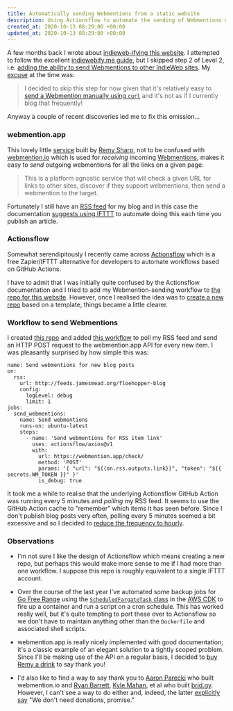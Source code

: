 ```yaml
---
title: Automatically sending Webmentions from a static website
description: Using Actionsflow to automate the sending of Webmentions using webmention.app
created_at: 2020-10-13 08:29:00 +00:00
updated_at: 2020-10-13 08:29:00 +00:00
---
```


A few months back I wrote about [indieweb-ifying this website][]. I attempted to follow the excellent [indiewebify.me guide][], but I skipped step 2 of Level 2, i.e. [adding the ability to send Webmentions to other IndieWeb sites][level2-step2]. My [excuse][level2-step2-excuse] at the time was:

> I decided to skip this step for now given that it's relatively easy to [send a Webmention manually using `curl`][send-webmention-using-curl] and it's not as if I currently blog that frequently!

Anyway a couple of recent discoveries led me to fix this omission...

### webmention.app

This lovely little [service][webmention.app] built by [Remy Sharp][], not to be confused with [webmention.io][] which is used for _receiving_ incoming [Webmentions][], makes it easy to _send_ outgoing webmentions for all the links on a given page:

> This is a platform agnostic service that will check a given URL for links to other sites, discover if they support webmentions, then send a webmention to the target.

Fortunately I still have an [RSS feed][] for my blog and in this case the documentation [suggests using IFTTT][] to automate doing this each time you publish an article.

### Actionsflow

Somewhat serendipitously I recently came across [Actionsflow][] which is a free Zapier/IFTTT alternative for developers to automate workflows based on GitHub Actions.

I have to admit that I was initially quite confused by the Actionsflow documentation and I tried to add my Webmention-sending workflow to [the repo for this website][website-repo]. However, once I realised the idea was to [create a new repo][] based on a template, things became a little clearer.

### Workflow to send Webmentions

I created [this repo][send-webmentions-repo] and added [this workflow][send-webmentions-workflow] to poll my RSS feed and send an HTTP POST request to the webmention.app API for every new item. I was pleasantly surprised by how simple this was:

    name: Send webmentions for new blog posts
    on:
      rss:
        url: http://feeds.jamesmead.org/floehopper-blog
        config:
          logLevel: debug
          limit: 1
    jobs:
      send_webmentions:
        name: Send webmentions
        runs-on: ubuntu-latest
        steps:
          - name: 'Send webmentions for RSS item link'
            uses: actionsflow/axios@v1
            with:
              url: https://webmention.app/check/
              method: 'POST'
              params: '{ "url": "${{on.rss.outputs.link}}", "token": "${{ secrets.WM_TOKEN }}" }'
              is_debug: true

It took me a while to realise that the underlying Actionsflow GitHub Action was running every 5 minutes and _polling_ my RSS feed. It seems to use the GitHub Action cache to "remember" which items it has seen before. Since I don't publish blog posts very often, polling every 5 minutes seemed a bit excessive and so I decided to [reduce the frequency to hourly][reduce-frequency].

### Observations

* I'm not sure I like the design of Actionsflow which means creating a new repo, but perhaps this would make more sense to me if I had more than one workflow. I suppose this repo is roughly equivalent to a single IFTTT account.

* Over the course of the last year I've automated some backup jobs for [Go Free Range][] using the [`ScheduledFargateTask` class][ScheduledFargateTask] in the [AWS CDK][] to fire up a container and run a script on a cron schedule. This has worked really well, but it's quite tempting to port these over to Actionsflow so we don't have to maintain anything other than the `Dockerfile` and associated shell scripts.

* webmention.app is really nicely implemented with good documentation; it's a classic example of an elegant solution to a tightly scoped problem. Since I'll be making use of the API on a regular basis, I decided to [buy Remy a drink][] to say thank you!

* I'd also like to find a way to say thank you to [Aaron Parecki][] who built webmention.io and [Ryan Barrett][], [Kyle Mahan][], et al who built [brid.gy][]. However, I can't see a way to do either and, indeed, the latter [explicitly say][brid.gy-cost] "We don't need donations, promise."


[indieweb-ifying this website]: https://jamesmead.org/blog/2020-06-27-indieweb-ifying-my-personal-website
[indiewebify.me guide]: https://indiewebify.me/
[level2-step2]: https://indiewebify.me/#send-webmentions
[level2-step2-excuse]: https://jamesmead.org/blog/2020-06-27-indieweb-ifying-my-personal-website#publishing-on-the-indieweb
[send-webmention-using-curl]: https://indieweb.org/webmention-implementation-guide#One-liner_webmentions
[Remy Sharp]: https://remysharp.com/
[webmention.app]: https://webmention.app/
[RSS feed]: http://feeds.jamesmead.org/floehopper-blog
[suggests using IFTTT]: https://webmention.app/docs#using-ifttt-to-trigger-checks
[Actionsflow]: https://actionsflow.github.io/docs/
[website-repo]: https://github.com/floehopper/jamesmead.org
[create a new repo]: https://github.com/actionsflow/actionsflow-workflow-default/generate
[send-webmentions-repo]: https://github.com/floehopper/send-webmentions
[send-webmentions-workflow]: https://github.com/floehopper/send-webmentions/blob/main/workflows/send-webmentions.yml
[reduce-frequency]: https://github.com/floehopper/send-webmentions/commit/eb5a9cb573b1c532c92143b7fb2aed260c5fa552
[webmention.io]: https://webmention.io/
[Webmentions]: https://indieweb.org/Webmention
[ScheduledFargateTask]: https://docs.aws.amazon.com/cdk/api/latest/typescript/api/aws-ecs-patterns/scheduledfargatetask.html#aws_ecs_patterns_ScheduledFargateTask
[Go Free Range]: https://gofreerange.com
[AWS CDK]: https://aws.amazon.com/cdk/
[buy Remy a drink]: paypal.me/rem
[Aaron Parecki]: https://aaronparecki.com/
[brid.gy]: https://brid.gy/
[brid.gy-cost]: https://brid.gy/about#cost
[Ryan Barrett]: https://snarfed.org/
[Kyle Mahan]: https://kylewm.com/
